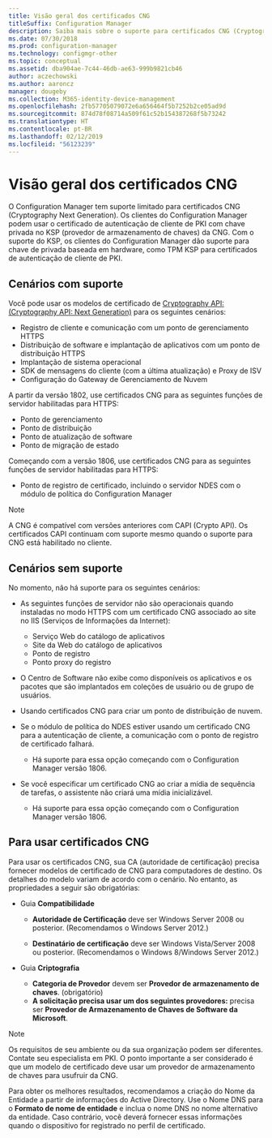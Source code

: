 ```yaml
---
title: Visão geral dos certificados CNG
titleSuffix: Configuration Manager
description: Saiba mais sobre o suporte para certificados CNG (Cryptography Next Generation) em clientes e servidores do Configuration Manager.
ms.date: 07/30/2018
ms.prod: configuration-manager
ms.technology: configmgr-other
ms.topic: conceptual
ms.assetid: dba904ae-7c44-46db-ae63-999b9821cb46
author: aczechowski
ms.author: aaroncz
manager: dougeby
ms.collection: M365-identity-device-management
ms.openlocfilehash: 2fb57705079072e6a656464f5b7252b2ce05ad9d
ms.sourcegitcommit: 874d78f08714a509f61c52b154387268f5b73242
ms.translationtype: HT
ms.contentlocale: pt-BR
ms.lasthandoff: 02/12/2019
ms.locfileid: "56123239"
---
```

# <a name="cng-certificates-overview"></a>Visão geral dos certificados CNG
<!-- 1356191 --> 

O Configuration Manager tem suporte limitado para certificados CNG (Cryptography Next Generation). Os clientes do Configuration Manager podem usar o certificado de autenticação de cliente de PKI com chave privada no KSP (provedor de armazenamento de chaves) da CNG. Com o suporte do KSP, os clientes do Configuration Manager dão suporte para chave de privada baseada em hardware, como TPM KSP para certificados de autenticação de cliente de PKI.

## <a name="supported-scenarios"></a>Cenários com suporte
Você pode usar os modelos de certificado de [Cryptography API: (Cryptography API: Next Generation)](https://msdn.microsoft.com/library/windows/desktop/bb204775.aspx) para os seguintes cenários:

- Registro de cliente e comunicação com um ponto de gerenciamento HTTPS   
- Distribuição de software e implantação de aplicativos com um ponto de distribuição HTTPS   
- Implantação de sistema operacional  
- SDK de mensagens do cliente (com a última atualização) e Proxy de ISV   
- Configuração do Gateway de Gerenciamento de Nuvem  

A partir da versão 1802, use certificados CNG para as seguintes funções de servidor habilitadas para HTTPS: <!-- 1357314 -->   
- Ponto de gerenciamento
- Ponto de distribuição
- Ponto de atualização de software
- Ponto de migração de estado     

Começando com a versão 1806, use certificados CNG para as seguintes funções de servidor habilitadas para HTTPS:

- Ponto de registro de certificado, incluindo o servidor NDES com o módulo de política do Configuration Manager <!--1357314-->

> [!NOTE]
> A CNG é compatível com versões anteriores com CAPI (Crypto API). Os certificados CAPI continuam com suporte mesmo quando o suporte para CNG está habilitado no cliente.

## <a name="unsupported-scenarios"></a>Cenários sem suporte

No momento, não há suporte para os seguintes cenários:

- As seguintes funções de servidor não são operacionais quando instaladas no modo HTTPS com um certificado CNG associado ao site no IIS (Serviços de Informações da Internet): 
    - Serviço Web do catálogo de aplicativos
    - Site da Web do catálogo de aplicativos
    - Ponto de registro  
    - Ponto proxy do registro  

- O Centro de Software não exibe como disponíveis os aplicativos e os pacotes que são implantados em coleções de usuário ou de grupo de usuários.

- Usando certificados CNG para criar um ponto de distribuição de nuvem.

- Se o módulo de política do NDES estiver usando um certificado CNG para a autenticação de cliente, a comunicação com o ponto de registro de certificado falhará. 
    - Há suporte para essa opção começando com o Configuration Manager versão 1806.

- Se você especificar um certificado CNG ao criar a mídia de sequência de tarefas, o assistente não criará uma mídia inicializável.
    - Há suporte para essa opção começando com o Configuration Manager versão 1806.

## <a name="to-use-cng-certificates"></a>Para usar certificados CNG

Para usar os certificados CNG, sua CA (autoridade de certificação) precisa fornecer modelos de certificado de CNG para computadores de destino. Os detalhes do modelo variam de acordo com o cenário. No entanto, as propriedades a seguir são obrigatórias:

- Guia **Compatibilidade**

    - **Autoridade de Certificação** deve ser Windows Server 2008 ou posterior. (Recomendamos o Windows Server 2012.)

    - **Destinatário de certificação** deve ser Windows Vista/Server 2008 ou posterior. (Recomendamos o Windows 8/Windows Server 2012.)

- Guia **Criptografia**

    - **Categoria de Provedor** devem ser **Provedor de armazenamento de chaves**. (obrigatório)
    - **A solicitação precisa usar um dos seguintes provedores:** precisa ser **Provedor de Armazenamento de Chaves de Software da Microsoft**. 

> [!NOTE]
> Os requisitos de seu ambiente ou da sua organização podem ser diferentes. Contate seu especialista em PKI. O ponto importante a ser considerado é que um modelo de certificado deve usar um provedor de armazenamento de chaves para usufruir da CNG.

Para obter os melhores resultados, recomendamos a criação do Nome da Entidade a partir de informações do Active Directory. Use o Nome DNS para o **Formato de nome de entidade** e inclua o nome DNS no nome alternativo da entidade. Caso contrário, você deverá fornecer essas informações quando o dispositivo for registrado no perfil de certificado.
